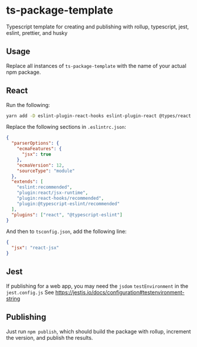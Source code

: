 # ts-package-template

Typescript template for creating and publishing with rollup, typescript, jest, eslint, prettier, and husky

## Usage

Replace all instances of `ts-package-template` with the name of your actual npm package.

## React

Run the following:

```sh
yarn add -D eslint-plugin-react-hooks eslint-plugin-react @types/react @testing-library/react-hooks @testing-library/react
```

Replace the following sections in `.eslintrc.json`:

```json
{
  "parserOptions": {
    "ecmaFeatures": {
      "jsx": true
    },
    "ecmaVersion": 12,
    "sourceType": "module"
  },
  "extends": [
    "eslint:recommended",
    "plugin:react/jsx-runtime",
    "plugin:react-hooks/recommended",
    "plugin:@typescript-eslint/recommended"
  ],
  "plugins": ["react", "@typescript-eslint"]
}
```

And then to `tsconfig.json`, add the following line:

```json
{
  "jsx": "react-jsx"
}
```

## Jest

If publishing for a web app, you may need the `jsdom` `testEnvironment` in the `jest.config.js`
See https://jestjs.io/docs/configuration#testenvironment-string

## Publishing

Just run `npm publish`, which should build the package with rollup, increment the version, and publish the results.
